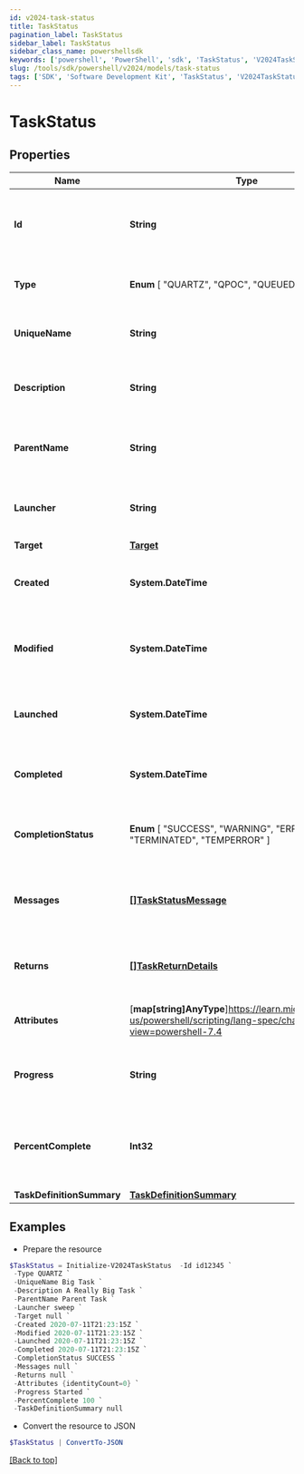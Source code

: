 ```yaml
---
id: v2024-task-status
title: TaskStatus
pagination_label: TaskStatus
sidebar_label: TaskStatus
sidebar_class_name: powershellsdk
keywords: ['powershell', 'PowerShell', 'sdk', 'TaskStatus', 'V2024TaskStatus']
slug: /tools/sdk/powershell/v2024/models/task-status
tags: ['SDK', 'Software Development Kit', 'TaskStatus', 'V2024TaskStatus']
---
```


# TaskStatus

## Properties

| Name | Type | Description | Notes |
| --- | --- | --- | --- |
| **Id** | **String** | System-generated unique ID of the task this TaskStatus represents | [required] |
| **Type** | **Enum** [ "QUARTZ", "QPOC", "QUEUED_TASK" ] | Type of task this TaskStatus represents | [required] |
| **UniqueName** | **String** | Name of the task this TaskStatus represents | [required] |
| **Description** | **String** | Description of the task this TaskStatus represents | [required] |
| **ParentName** | **String** | Name of the parent of the task this TaskStatus represents | [required] |
| **Launcher** | **String** | Service to execute the task this TaskStatus represents | [required] |
| **Target** | [**Target**](target) |  | [optional] |
| **Created** | **System.DateTime** | Creation date of the task this TaskStatus represents | [required] |
| **Modified** | **System.DateTime** | Last modification date of the task this TaskStatus represents | [required] |
| **Launched** | **System.DateTime** | Launch date of the task this TaskStatus represents | [required] |
| **Completed** | **System.DateTime** | Completion date of the task this TaskStatus represents | [required] |
| **CompletionStatus** | **Enum** [ "SUCCESS", "WARNING", "ERROR", "TERMINATED", "TEMPERROR" ] | Completion status of the task this TaskStatus represents | [required] |
| **Messages** | [**[]TaskStatusMessage**](task-status-message) | Messages associated with the task this TaskStatus represents | [required] |
| **Returns** | [**[]TaskReturnDetails**](task-return-details) | Return values from the task this TaskStatus represents | [required] |
| **Attributes** | [**map[string]AnyType**]https://learn.microsoft.com/en-us/powershell/scripting/lang-spec/chapter-04?view=powershell-7.4 | Attributes of the task this TaskStatus represents | [required] |
| **Progress** | **String** | Current progress of the task this TaskStatus represents | [required] |
| **PercentComplete** | **Int32** | Current percentage completion of the task this TaskStatus represents | [required] |
| **TaskDefinitionSummary** | [**TaskDefinitionSummary**](task-definition-summary) |  | [optional] |

## Examples

- Prepare the resource

```powershell
$TaskStatus = Initialize-V2024TaskStatus  -Id id12345 `
 -Type QUARTZ `
 -UniqueName Big Task `
 -Description A Really Big Task `
 -ParentName Parent Task `
 -Launcher sweep `
 -Target null `
 -Created 2020-07-11T21:23:15Z `
 -Modified 2020-07-11T21:23:15Z `
 -Launched 2020-07-11T21:23:15Z `
 -Completed 2020-07-11T21:23:15Z `
 -CompletionStatus SUCCESS `
 -Messages null `
 -Returns null `
 -Attributes {identityCount=0} `
 -Progress Started `
 -PercentComplete 100 `
 -TaskDefinitionSummary null
```

- Convert the resource to JSON

```powershell
$TaskStatus | ConvertTo-JSON
```

[[Back to top]](#)
